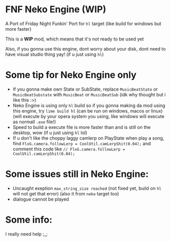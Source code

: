 # FNF Neko Engine (WIP)
A Port of Friday Night Funkin' Port for `hl` target (like build for windows but more faster)

This is a **WIP** mod, which means that it's not ready to be used yet

Also, if you gonna use this engine, dont worry about your disk, dont need to have visual studio thing yay! (if u just using `hl`)

# Some tip for Neko Engine only
- If you gonna make own State or SubState, replace `MusicBeatState` or `MusicBeatSubstate` with `MusicBeat` or `MusicBeatSub` (idk why thought but i like this :>)
- Neko Engine is using only `hl` build so if you gonna making da mod using this engine, try `lime build hl` (can be run on windows, macos or linux) (will execute by your opera system you using, like windows will execute as normall `.exe` file!)
- Speed to build a execute file is more faster than and is still on the desktop, wow (if u just using `hl` lol)
- If u don't like the choppy laggy camlerp on PlayState when play a song, find `FlxG.camera.followLerp = CoolUtil.camLerpShit(0.04);` and comment this code like `// FlxG.camera.followLerp = CoolUtil.camLerpShit(0.04);`
# Some issues still in Neko Engine:
- Uncaught exeption `max_string_size reached` (not fixed yet, build on `hl` will not get that error) (also it from `neko` target too)
- dialogue cannot be played
# Some info:
I really need help ;_;